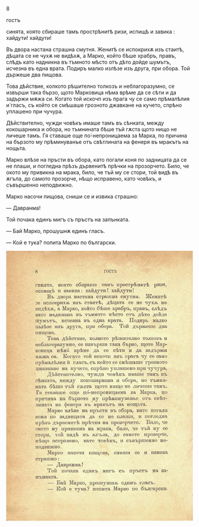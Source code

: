 ﻿8

гостъ

синята, която сбираше тамъ прострѣнитѣ ризи, испищѣ и завика : хайдути! хайдути!

Въ двора настана страшна смутня. Женитѣ се испокрихѫ изъ стаитѣ, дѣцата се не чухѫ не видѣхѫ, а Марко, който бѣше храбръ, правъ, слѣдъ като надникна въ тъмното мѣсто отъ дѣто дойде шумътъ, исчезна въ една врата. Подиръ малко излѣзе изъ друга, при обора. Той държеше два пищова.

Това дѣйствие, колкото рѣшително толкозъ и неблагоразумно, се извърши така бързо, щото Марковица нѣма врѣме да се сѣти и да задържи мѫжа си. Когато той искочп изъ прага чу се само прѣмалѣлия и́ гласъ, съ който се смѣшаше грозното джавкане на кучето, спрѣно уплашено при чучура.

Дѣйствително, чужди човѣкъ имаше тамъ въ сѣнката, между кокошарника и обора, но тъмнината бѣше тъй гѫста щото нищо не личеше тамъ. Гя ставаше още по́-непроницаема за Марка, по причина на бързото му прѣминуванъе отъ свѣтлината на фенеря въ мракътъ на нощьта.

Марко влѣзе на пръсти въ обора, като погали коня по задницата да се не плаши, и погледна прѣзъ дървенитѣ прѣчки на прозорчето. Било, че окото му привикна на мрака, било, че тъй му се стори, той видѣ въ ѫгъла, до самото прозорче, нѣщо исправено, като човѣкъ, и съвършенно неподвижно.

Марко насочи пищова, сниши се и извика страшно:

— Давранма!

Той почака единъ мигъ съ пръстъ на запънката.

— Бай Марко, прошушнѫ единъ гласъ.

— Кой е тука? попита Марко по български.

![original](../images/015.jpg)

